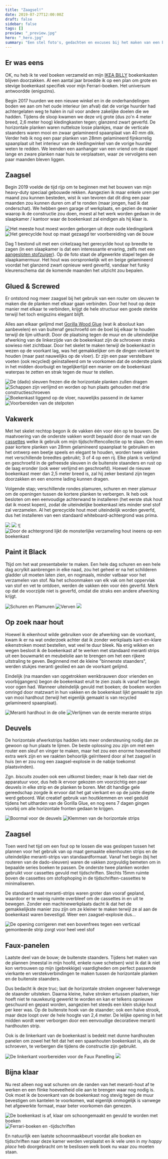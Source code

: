 ```yaml
---
title: "Zaagsel!"
date: 2019-07-27T12:00:00Z
draft: false
sidebar: false
tags: []
preview: "_preview.jpg"
hero: "_hero.jpg"
summary: "Een stel foto's, gedachten en excuses bij het maken van een boekenkast voor mijn autoboeken"
---
```


## Er was eens
OK, nu heb ik te veel boeken verzameld en mijn [IKEA BILLY](https://www.ikea.com/us/en/catalog/categories/series/28102/) boekenkasten blijven doorzakken.
Al een aantal jaar broedde ik op een plan om grote en stevige boekenkast specifiek voor mijn Ferrari-boeken.
Het universum antwoordde (enigszins).

Begin 2017 huurden we een nieuwe winkel en in de onderhandelingen boden we aan om het oude interieur (en afval) dat de vorige huurder had achtergelaten weg te halen in ruil voor andere zakelijke doelen die we hadden.
Tijdens de sloop kwamen we deze vrij grote (dus zo'n 4 meter breed, 2,6 meter hoog) kledingkasten tegen; glanzend zwart geverfd.
De horizontale planken waren nutteloze losse plankjes, maar de verticale staanders waren mooi en zwaar gelamineerd spaanplaat van 40 mm dik.
Verder heb ik nog een paar planken van 28mm gelamineerd fijnkorrelig spaanplaat uit het interieur van de kledingwinkel van de vorige huurder weten te redden.
We leenden een aanhanger van een vriend om de stapel lange en zware planken naar huis te verplaatsen, waar ze vervolgens een paar maanden bleven liggen.

## Zaagsel
Begin 2019 voelde de tijd rijp om te beginnen met het bouwen van mijn heavy-duty speciaal gebouwde rekken.
Aangezien ik maar enkele uren per maand zou kunnen besteden, wist ik van tevoren dat dit ding een paar maanden zou kunnen duren om af te ronden (maar jongen, had ik dat onderschat).
We hebben geen garage of werkplaats, en gezien de manier waarop ik de constructie zou doen, moest al het werk worden gedaan in de slaapkamer / kantoor waar de boekenkast zal eindigen als hij klaar is.

![Het meeste hout moest worden geborgen uit deze oude kledingplank](hout-ede.jpg)
![Het gerecyclde hout op maat gezaagd ter voorbereiding van de bouw](hout-gezaagd.jpg)

Dag 1 bestond uit met een cirkelzaag het gerecyclde hout op breedte te zagen (in een slaapkamer is dat een interessante ervaring, zelfs met een [aangesloten stofzuiger](https://www.bosch-professional.com/nl/nl/producten/gas-20-l-sfc-060197B000)).
Op de foto staat de afgewerkte stapel tegen de slaapkamermuur.
Het hout was oorspronkelijk wit en beige gelamineerd voordat het glanzend zwart opnieuw werd geverfd, vandaar het funky kleurenschema dat de komende maanden het uitzicht zou bepalen.

## Glued & Screwed
Er ontstond nog meer zaagsel bij het gebruik van een router om sleuven te maken die de planken met elkaar gaan verbinden.
Door het hout op deze manier met elkaar te verbinden, krijgt de hele structuur een goede sterkte terwijl het toch enigszins elegant blijft.

Alles aan elkaar gelijmd met [Gorilla Wood Glue](https://www.gorillaglue.nl/producten/gorilla_glue_houtlijm) (wat ik absoluut kan aanbevelen) en van buitenaf geschroefd om de boel bij elkaar te houden terwijl de lijm uithardt.
Door de plaatsing tegen de muur en de uiteindelijke afwerking van de linkerzijde van de boekenkast zijn de schroeven straks sowieso niet zichtbaar.
Door het skelet te maken terwijl de boekenkast in wezen op de voorkant lag, was het gemakkelijker om de dingen vierkant te houden (maar past nauwelijks op de vloer).
Er zijn een paar verstelbare voeten (ook recycled) geïnstalleerd om te voorkomen dat de onderste plank in het midden doorbuigt en tegelijkertijd een manier om de boekenkast waterpas te zetten en strak tegen de muur te stellen.

![De (dado) sleuven frezen die de horizontale planken zullen dragen](constructie-zaagsel.jpg)
![Schappen zijn verlijmd en worden op hun plaats gehouden met drie constructieschroeven](constructie-verlijmen.jpg)
![Boekenkast liggend op de vloer, nauwelijks passend in de kamer](constructie-vloer.jpg)
![Voorbereiden van de stelpoten](constructie-voetjes.jpg)

## Vakwerk
Met het skelet rechtop begon ik de vakken één voor één op te bouwen.
De maatvoering van de onderste vakken wordt bepaald door de maat van de [cassettes](https://www.hema.nl/vrije-tijd-kantoor/school-kantoor/bureau-accessoires/opbergen/tijdschriftcassette-14820041.html) welke ik gebruik om mijn tijdschriftencollectie op te slaan.
Om een paar kortere planken van 28mm gelamineerd spaanplaat te gebruiken en het ontwerp een beetje speels en elegant te houden, worden twee vakken met verschillende breedtes gebruikt; 3 of 4 op een rij.
Elke plank is verlijmd en geschroefd in de gefreesde sleuven in de buitenste staanders en rust op de laag eronder (ook weer verlijmd en geschroefd).
Hoewel de nieuwe boekenkast meer dan 2,5 meter breed is, zal hij zeker bestand zijn tegen doorzakken en een enorme lading kunnen dragen.

Volgende stap; verschillende rondes plamuren, schuren en meer plamuur om de openingen tussen de kortere planken te verbergen.
Ik heb ook besloten om een eenvoudige achterwand te installeren (het eerste stuk hout dat ik moest kopen), zodat de uiteindelijke boekenkast iets minder snel stof zal verzamelen.
Al het gerecyclde hout moet uiteindelijk worden geverfd, dus het installeren van een standaard whiteboard-achtergrond was prima.

![](compartments-001.jpg)
![](compartments-002.jpg)
![![Door de achtergrond lijkt de monsterlijke verzameling hout ineens op een boekenkast](compartments-003.jpg)

## Paint it Black
Ttijd om het wat presentabeler te maken.
Een hele dag schuren en een hele dag acrylkit aanbrengen in elke naad, zou het geheel er na het schilderen gladder uit moeten laten zien, en nogmaals, minder vatbaar voor het verzamelen van stof.
Na het schoonmaken van elk vak om het oppervlak van stof en vet te ontdoen, werden de vakken één voor één geverfd.
Merk op dat de voorzijde niet is geverfd, omdat die straks een andere afwerking krijgt.

![Schuren en Plamuren](painting-001.jpg)
![Verven](painting-002.jpg)
![](painting-003.jpg)

## Op zoek naar hout
Hoewel ik eikenhout wilde gebruiken voor de afwerking van de voorkant, kwam ik er na wat onderzoek achter dat ik zonder werkplaats kant-en-klare eikenstroken moest bestellen, wat veel te duur bleek.
Na enig wikken en wegen besloot ik de boekenkast af te werken met standaard meranti strips uit een bouwmarkt en meubelolie aan te brengen om het een rijkere uitstraling te geven.
Beginnend met de kleine "binnenste staanders", werden stukjes meranti geolied en aan de voorkant gelijmd.

Eindelijk (na maanden van opgetrokken wenkbrauwen door vrienden en voorbijgangers) begon de boekenkast eruit te zien zoals ik vanaf het begin voor ogen had.
Wanneer uiteindelijk gevuld met boeken; de boeken worden omringd door matzwart in hun vakken en de boekenkast lijkt gemaakt te zijn van mooi hardhout (terwijl het eigenlijk gemaakt is van recycled gelamineerd spaanplaat).

![Meranti hardhout in de olie](meranti-001.jpg)
![Verlijmen van de eerste merante strips](meranti-002.jpg)

## Deuvels
De horizontale afwerkstrips hadden iets meer ondersteuning nodig dan ze gewoon op hun plaats te lijmen.
De beste oplossing zou zijn om met een router een sleuf en vinger te maken, maar het zou een enorme hoeveelheid extra werk zijn en we raakten behoorlijk geïrriteerd door al het zaagsel in huis (en er zou nog een zaagsel-explosie in de nabije toekomst plaatsvinden).

Zgn. _biscuits_ zouden ook een uitkomst bieden; maar ik heb daar niet de apparatuur voor, dus heb ik ervoor gekozen om voorzichtig een paar deuvels in elke strip en de planken te boren.
Met dit handige gele gereedschap zorgde ik ervoor dat het gat vierkant en op de juiste diepte werd geboord.
Wat creatief gebruik van houtklemmen en veel geduld tijdens het uitharden van de Gorilla Glue, en nog eens 7 dagen gingen voorbij om alle horizontale fronten gedaan te krijgen.

![Boormal voor de deuvels](meranti-003.jpg)
![Klemmen van de horizontale strips](meranti-004.jpg)

## Zaagsel
Toen werd het tijd om een fout op te lossen die was geslopen tussen het plannen voor het gebruik van op maat gemaakte eikenhouten strips en de uiteindelijke meranti-strips van standaardformaat.
Vanaf het begin (bij het routeren van de dado-sleuven) waren de vakken zorgvuldig bemeten om in bepaalde series boeken te passen.
De onderste twee planken worden gebruikt voor cassettes gevuld met tijdschriften.
Slechts 15mm ruimte boven de cassettes om stofophoping in de tijdschriften-cassettes te minimaliseren.

De standaard maat meranti-strips waren groter dan vooraf gepland, waardoor er te weinig ruimte overbleef om de cassettes in en uit te bewegen.
Zonder een machinewerkplaats dacht ik dat het de gemakkelijkste manier zou zijn om ze kleiner te maken terwijl ze al aan de boekenkast waren bevestigd.
Weer een zaagsel-explosie dus... 

![De opening corrigeren met een bovenfrees tegen een verticaal gemonteerde strip zorgt voor heel veel stof](sawdust.jpg)

## Faux-panelen
Laatste deel van de bouw; de buitenste staanders.
Tijdens het maken van de plannen (meestal in mijn hoofd, enkele ruwe schetsen) wist ik dat ik niet kon vertrouwen op mijn (gebrekkige) vaardigheden om perfect passende vierkante en verstekverbindingen te maken tussen de horizontale planken en de buitenste staanders.

Dus bedacht ik deze truc; laat de horizontale stroken ongeveer halverwege de staander uitsteken. Daarna kleine, halve stroken ertussen plaatsen, hier hoeft niet te nauwkeurig gewerkt te worden en kan er telkens opnieuwe geschuurd en gepast worden, aangezien het steeds een klein stukje hout per keer was.
Op de buitenste hoek van de staander; ook een halve strook, maar deze loopt over de hele hoogte van 2,4 meter.
De lelijke opening in het midden wordt weer verborgen door een eenvoudige decoratieve meranti hardhouten strip.

Ook is de linkerkant van de boekenkast is bedekt met dunne hardhouten panelen om zowel het feit dat het een spaanhouten boekenkast is, als de schroeven, te verbergen die tijdens de constructie zijn gebruikt.

![De linkerkant voorbereiden voor de Faux Panelling](side-001.jpg)
![](side-002.jpg)

## Bijna klaar
Nu rest alleen nog wat schuren om de randen van het meranti-hout af te werken en een flinke hoeveelheid olie aan te brengen waar nog nodig is.
Ook moet ik de bovenkant van de boekenkast nog stevig tegen de muur bevestigen om kantelen te voorkomen, wat eigenlijk onmogelijk is vanwege het afgewerkte formaat, maar beter voorkomen dan genezen.

![De boekenkast is af, klaar om schoongemaakt en gevuld te worden met boeken](done.jpg)
![Ferrari-boeken en -tijdschriften](books.jpg)

En natuurlijk een laatste schoonmaakbeurt voordat alle boeken en tijdschriften naar deze kamer werden verplaatst en ik vele uren in _my happy place_ heb doorgebracht om te beslissen welk boek nu waar zou moeten staan.
